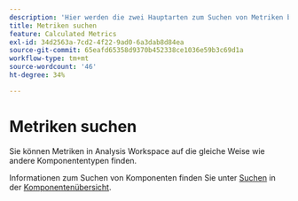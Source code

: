 ```yaml
---
description: 'Hier werden die zwei Hauptarten zum Suchen von Metriken beschrieben: Sortieren und Filtern.'
title: Metriken suchen
feature: Calculated Metrics
exl-id: 34d2563a-7cd2-4f22-9ad0-6a3dab8d84ea
source-git-commit: 65eafd65358d9370b452338ce1036e59b3c69d1a
workflow-type: tm+mt
source-wordcount: '46'
ht-degree: 34%

---
```


# Metriken suchen

Sie können Metriken in Analysis Workspace auf die gleiche Weise wie andere Komponententypen finden.

Informationen zum Suchen von Komponenten finden Sie unter [Suchen](/help/components/overview.md#search) in der [Komponentenübersicht](/help/components/overview.md).
